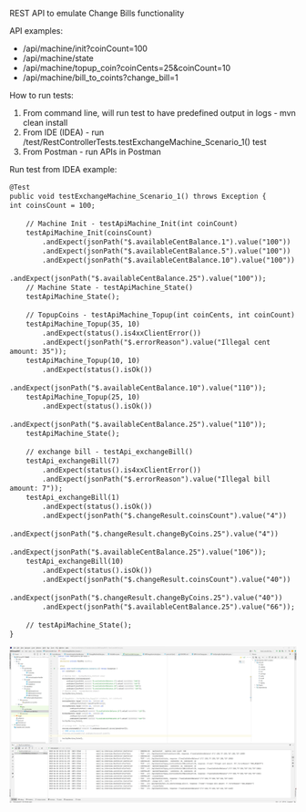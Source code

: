 REST API to emulate Change Bills functionality 

API examples:
- /api/machine/init?coinCount=100
- /api/machine/state
- /api/machine/topup_coin?coinCents=25&coinCount=10
- /api/machine/bill_to_coints?change_bill=1

How to run tests:
1. From command line, will run test to have predefined output in logs - mvn clean install   
2. From IDE (IDEA) - run /test/RestControllerTests.testExchangeMachine_Scenario_1() test
3. From Postman - run APIs in Postman


Run test from IDEA example:
```
@Test
public void testExchangeMachine_Scenario_1() throws Exception {
int coinsCount = 100;

    // Machine Init - testApiMachine_Init(int coinCount)
    testApiMachine_Init(coinsCount)
        .andExpect(jsonPath("$.availableCentBalance.1").value("100"))
        .andExpect(jsonPath("$.availableCentBalance.5").value("100"))
        .andExpect(jsonPath("$.availableCentBalance.10").value("100"))
        .andExpect(jsonPath("$.availableCentBalance.25").value("100"));
    // Machine State - testApiMachine_State()
    testApiMachine_State();

    // TopupCoins - testApiMachine_Topup(int coinCents, int coinCount)
    testApiMachine_Topup(35, 10)
        .andExpect(status().is4xxClientError())
        .andExpect(jsonPath("$.errorReason").value("Illegal cent amount: 35"));
    testApiMachine_Topup(10, 10)
        .andExpect(status().isOk())
        .andExpect(jsonPath("$.availableCentBalance.10").value("110"));
    testApiMachine_Topup(25, 10)
        .andExpect(status().isOk())
        .andExpect(jsonPath("$.availableCentBalance.25").value("110"));
    testApiMachine_State();

    // exchange bill - testApi_exchangeBill()
    testApi_exchangeBill(7)
        .andExpect(status().is4xxClientError())
        .andExpect(jsonPath("$.errorReason").value("Illegal bill amount: 7"));
    testApi_exchangeBill(1)
        .andExpect(status().isOk())
        .andExpect(jsonPath("$.changeResult.coinsCount").value("4"))
        .andExpect(jsonPath("$.changeResult.changeByCoins.25").value("4"))
        .andExpect(jsonPath("$.availableCentBalance.25").value("106"));
    testApi_exchangeBill(10)
        .andExpect(status().isOk())
        .andExpect(jsonPath("$.changeResult.coinsCount").value("40"))
        .andExpect(jsonPath("$.changeResult.changeByCoins.25").value("40"))
        .andExpect(jsonPath("$.availableCentBalance.25").value("66"));

    // testApiMachine_State();
}
```

![img.png](img.png)